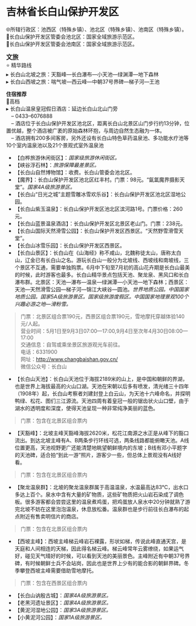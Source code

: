 # 吉林省长白山保护开发区  
🌐所辖行政区：池西区（特殊乡镇）、池北区（特殊乡镇）、池南区（特殊乡镇）。  
🚩长白山保护开发区管委会池北区：国家全域旅游示范区。  
🚩长白山保护开发区管委会池南区：国家全域旅游示范区。  

<big>**文旅**</big>  
⭐ 精华路线  
▸ 长白山北坡之旅：天豁峰—长白瀑布—小天池—绿渊潭—地下森林  
▸ 长白山西坡之旅：喘气坡—西云峰—中朝37号界碑—梯子河—王池  

**住宿推荐**  
🏨高档  
▸ 长白山温泉皇冠假日酒店：延边长白山北山门旁  
　– 0433–6076888  
　– 酒店位于长白山保护开发区池北区，距离长白山北景区山门步行约13分钟，位置优越，整个酒店被广袤的原始森林环抱，与周边自然生态融为一体。  
　– 酒店拥有200多间客房，另外还设有长白山特色草药温泉池、多功能水疗池等10个室内温泉池以及21个景观式室外温泉池  

* 【白桦旅游休闲街区】：*国家级旅游休闲街区。*  
* 【峡谷浮石林】：*旅游保障最差景区。*  
* 【长白山自然博物馆】：收费。长白山管委会池北区。  
* 【魔界】：长白山保护开发区池北区红丰村。门票：98元。“氤氲魔界摄影天堂”。*国家4A级旅游景区。*     
* 【长白山“日光之城”主题雪雕冰雪欢乐谷】：长白山保护开发区池北区湿地公园。  
* 【长白山紫玉温泉】：长白山保护开发区池北区滨河路1号。门票价格：260元。  
* 【长白山蓝景温泉酒店】：长白山保护开发区北景区老山门。门票：238元。  
* 【长白山国际天然滑雪公园】：长白山保护开发区西景区。“天然野雪滑雪天堂”。  
* 【长白山冰雪乐园】：长白山保护开发区西景区。  
* 【长白山景区】：长白山在《山海经》称不咸山，北魏称徒太山，唐称太白山，辽金已有长白山之名。游玩长白山一般分为北坡线、西坡线和南坡线，三个景区不互通，需要单独购票。6月中下旬至7月初的高山花卉期是长白山最美的时候，此时游客也最多。长白山精华景点包括天池、聚龙泉、黑风口和长白瀑布群。北景区：天池—瀑布—温泉—绿渊潭—小天池—地下森林；西景区：天池—天然滑雪公园—梯子河—锦江大峡谷—圆池。*世界地质公园。中国国家地质公园。国家5A级旅游景区。国家级旅游度假区。中国国家地理景观100个兴趣必游之地—滑粉雪。*  
> 门票：北景区组合票190元，西景区组合票190元，雪地摩托穿越体验140元/人起。  
> 营业时间：5月1日至9月3日07:00—17:00,9月4日至次年4月30日08:00—17:00  
> 交通信息：自驾或乘坐景区旅游观光车前往。  
> 电话：6331900  
> 网址：<a href="http://www.changbaishan.gov.cn" target="_blank">http://www.changbaishan.gov.cn/</a>  
> 微信公众号：长白山  
* 【长白山天池】：长白山天池位于海拔2189米的山上，是中国和朝鲜的界湖，也是世界上海拔最高的火山口湖。天池在宋朝以后多有喷发，清光绪三十四年（1908年）起，长白山考察者刘建封登上白云山，为天池十六峰命名，并探明鸭绿、松花、图们三江源流。天池四周有着皇冠一般的锯齿状火山口壁，由于湖水的透明度和深度，使得天池呈现一种非常纯净美丽的蓝色。  
> 门票：包含在北景区组合票内  
* 【天豁峰】：北坡主峰天豁峰海拔2620米，松花江南源之水正是从峰下的豁口流出。到达北坡主峰有A、B两条步行环线可选，两条线路都能俯瞰天池。A线位置更高，天池视野更广还能清楚地眺望朝鲜境内的东坡；B线有邓小平题字的天池碑，适合拍“到此一游”照片，游客少一些，但总体上景观没有A线好看。  
> 门票：包含在北景区组合票内  
* 【聚龙温泉群】：北坡的聚龙温泉群属于高温温泉，水温最高达83℃，出水口多达上百个。泉水中含有大量的矿物质，这些矿物质把火山岩石染成了调色板。很多游客都会尝尝这里的温泉煮鸡蛋，把鸡蛋放人泉水中20分钟就熟了游完北坡不妨在这里泡泡温泉，休息放松番。温泉群也是步行前往长白瀑布的起点附近有售卖明信片的商店。  
> 门票：包含在北景区组合票内  
* 【西坡主峰】：西坡主峰梯云峰岩石裸露，形状如梯，传说此峰直通天宫，是天庭和人间相连的天梯，因此得名梯云峰。梯云峰常年云雾缭绕，如果运气好，碰见天气晴好的时候，可以看到天池的美丽景色。主峰附近有中朝37号界碑，有时候朝鲜士兵不会站岗，因此也是世界上少有的能合影的朝鲜界碑。冬季攀登西坡主峰需要借助雪地摩托。  
> 门票：包含在西景区组合票内  
* 【长白山讷殷古城】：*国家4A级旅游景区。*    
* 【老黑河遗址景区】：*国家4A级旅游景区。*   
* 【黄泥河湿地公园】：*国家3A级旅游景区。*   
* 【小黄泥河公园】：*国家1A级旅游景区。*   